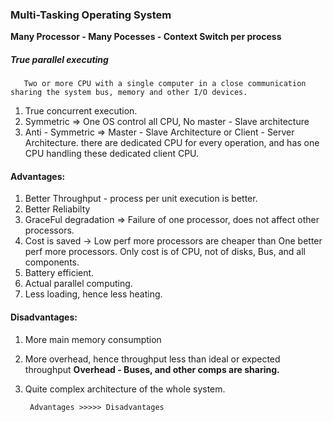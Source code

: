 ### Multi-Tasking Operating System

**Many Processor - Many Pocesses - Context Switch per process**
##### True parallel executing

       Two or more CPU with a single computer in a close communication sharing the system bus, memory and other I/O devices.

1) True concurrent execution.
2) Symmetric => One OS control all CPU, No master - Slave architecture
3) Anti - Symmetric => Master - Slave Architecture or Client - Server Architecture.
there are dedicated CPU for every operation, and has one CPU handling these dedicated client CPU.


#### Advantages:

1) Better Throughput - process per unit execution is better.
2) Better Reliabilty
3) GraceFul degradation => Failure of one processor, does not affect other processors.
4) Cost is saved -> Low perf more processors are cheaper than One better perf more processors.
Only cost is of CPU, not of disks, Bus, and all components.
5) Battery efficient.
6) Actual parallel computing.
7) Less loading, hence less heating.

#### Disadvantages:

1) More main memory consumption
2) More overhead, hence throughput less than ideal or expected throughput
**Overhead - Buses, and other comps are sharing.**
3) Quite complex architecture of the whole system.



        Advantages >>>>> Disadvantages